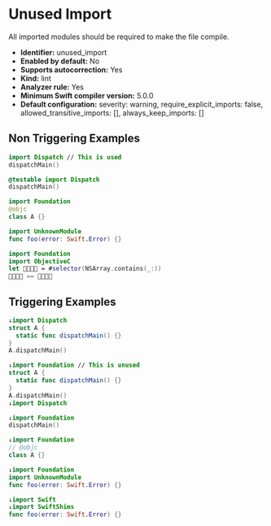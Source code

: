 # Unused Import

All imported modules should be required to make the file compile.

* **Identifier:** unused_import
* **Enabled by default:** No
* **Supports autocorrection:** Yes
* **Kind:** lint
* **Analyzer rule:** Yes
* **Minimum Swift compiler version:** 5.0.0
* **Default configuration:** severity: warning, require_explicit_imports: false, allowed_transitive_imports: [], always_keep_imports: []

## Non Triggering Examples

```swift
import Dispatch // This is used
dispatchMain()
```

```swift
@testable import Dispatch
dispatchMain()
```

```swift
import Foundation
@objc
class A {}
```

```swift
import UnknownModule
func foo(error: Swift.Error) {}
```

```swift
import Foundation
import ObjectiveC
let 👨‍👩‍👧‍👦 = #selector(NSArray.contains(_:))
👨‍👩‍👧‍👦 == 👨‍👩‍👧‍👦
```

## Triggering Examples

```swift
↓import Dispatch
struct A {
  static func dispatchMain() {}
}
A.dispatchMain()
```

```swift
↓import Foundation // This is unused
struct A {
  static func dispatchMain() {}
}
A.dispatchMain()
↓import Dispatch

```

```swift
↓import Foundation
dispatchMain()
```

```swift
↓import Foundation
// @objc
class A {}
```

```swift
↓import Foundation
import UnknownModule
func foo(error: Swift.Error) {}
```

```swift
↓import Swift
↓import SwiftShims
func foo(error: Swift.Error) {}
```